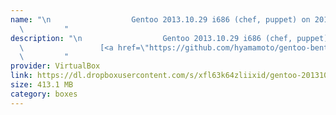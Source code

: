 ```yaml
---
name: "\n                  Gentoo 2013.10.29 i686 (chef, puppet) on 2013.10.30\n                  [src]\n
  \         "
description: "\n                  Gentoo 2013.10.29 i686 (chef, puppet) on 2013.10.30\n
  \                 [<a href=\"https://github.com/hyamamoto/gentoo-bento-boxes\">src</a>]\n
  \         "
provider: VirtualBox
link: https://dl.dropboxusercontent.com/s/xfl63k64zliixid/gentoo-20131029-i686.box
size: 413.1 MB
category: boxes
---
```

